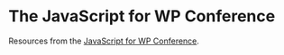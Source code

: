 # The JavaScript for WP Conference
Resources from the [JavaScript for WP Conference](https://javascriptforwp.com/conference/).